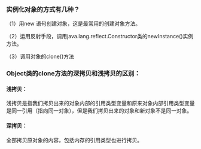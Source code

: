 ### 实例化对象的方式有几种？

（1）用new 语句创建对象，这是最常用的创建对象方法。

（2）运用反射手段，调用java.lang.reflect.Constructor类的newInstance()实例方法。

（3）调用对象的clone()方法

### Object类的clone方法的深拷贝和浅拷贝的区别：

#### 浅拷贝：

浅拷贝是指我们拷贝出来的对象内部的引用类型变量和原来对象内部引用类型变量是同一引用（指向同一对象），但是我们拷贝出来的对象和新对象不是同一对象。

#### 深拷贝：

全部拷贝原对象的内容，包括内存的引用类型也进行拷贝。

